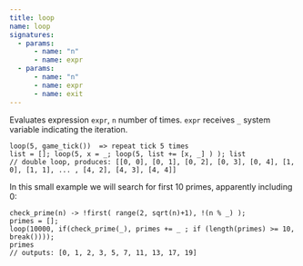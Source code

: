 ```yaml
---
title: loop
name: loop
signatures:
  - params:
      - name: "n"
      - name: expr
  - params:
      - name: "n"
      - name: expr
      - name: exit
---
```


Evaluates expression `expr`, `n` number of times. `expr` receives `_` system
variable indicating the iteration.

```scarpet
loop(5, game_tick())  => repeat tick 5 times
list = []; loop(5, x = _; loop(5, list += [x, _] ) ); list
// double loop, produces: [[0, 0], [0, 1], [0, 2], [0, 3], [0, 4], [1, 0], [1, 1], ... , [4, 2], [4, 3], [4, 4]]
```

In this small example we will search for first 10 primes, apparently including
0:

```scarpet
check_prime(n) -> !first( range(2, sqrt(n)+1), !(n % _) );
primes = [];
loop(10000, if(check_prime(_), primes += _ ; if (length(primes) >= 10, break())));
primes
// outputs: [0, 1, 2, 3, 5, 7, 11, 13, 17, 19]
```
